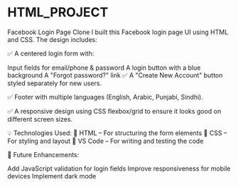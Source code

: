 # HTML_PROJECT
Facebook Login Page Clone 
I built this Facebook login page UI using HTML and CSS. The design includes:

✅ A centered login form with:

Input fields for email/phone & password
A login button with a blue background
A "Forgot password?" link
✅ A "Create New Account" button styled separately for new users.

✅ Footer with multiple languages (English, Arabic, Punjabi, Sindhi).

✅ A responsive design using CSS flexbox/grid to ensure it looks good on different screen sizes.

💡 Technologies Used:
🔹 HTML – For structuring the form elements
🔹 CSS – For styling and layout
🔹 VS Code – For writing and testing the code

🔗 Future Enhancements:

Add JavaScript validation for login fields
Improve responsiveness for mobile devices
Implement dark mode

